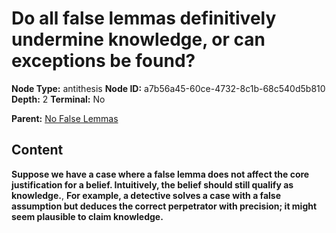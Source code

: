 # Do all false lemmas definitively undermine knowledge, or can exceptions be found?

**Node Type:** antithesis
**Node ID:** a7b56a45-60ce-4732-8c1b-68c540d5b810
**Depth:** 2
**Terminal:** No

**Parent:** [No False Lemmas](no-false-lemmas.md)

## Content

**Suppose we have a case where a false lemma does not affect the core justification for a belief. Intuitively, the belief should still qualify as knowledge.**, **For example, a detective solves a case with a false assumption but deduces the correct perpetrator with precision; it might seem plausible to claim knowledge.**
